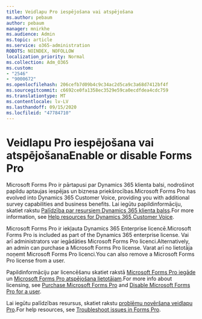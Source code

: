 ```yaml
---
title: Veidlapu Pro iespējošana vai atspējošana
ms.author: pebaum
author: pebaum
manager: mnirkhe
ms.audience: Admin
ms.topic: article
ms.service: o365-administration
ROBOTS: NOINDEX, NOFOLLOW
localization_priority: Normal
ms.collection: Adm_O365
ms.custom:
- "2546"
- "9000672"
ms.openlocfilehash: 206cefb7d09b4c9c34ac2d5ca9c3a68d7412bf4f
ms.sourcegitcommit: c6692ce0fa1358ec3529e59ca0ecdfdea4cdc759
ms.translationtype: MT
ms.contentlocale: lv-LV
ms.lasthandoff: 09/15/2020
ms.locfileid: "47784710"
---
```

# <a name="enable-or-disable-forms-pro"></a><span data-ttu-id="a806d-102">Veidlapu Pro iespējošana vai atspējošana</span><span class="sxs-lookup"><span data-stu-id="a806d-102">Enable or disable Forms Pro</span></span>

<span data-ttu-id="a806d-103">Microsoft Forms Pro ir pārtapusi par Dynamics 365 klienta balsi, nodrošinot papildu aptaujas iespējas un biznesa priekšrocības.</span><span class="sxs-lookup"><span data-stu-id="a806d-103">Microsoft Forms Pro has evolved into Dynamics 365 Customer Voice, providing you with additional survey capabilities and business benefits.</span></span> <span data-ttu-id="a806d-104">Lai iegūtu papildinformāciju, skatiet rakstu [Palīdzība par resursiem Dynamics 365 klienta balss](https://go.microsoft.com/fwlink/p/?linkid=2128357).</span><span class="sxs-lookup"><span data-stu-id="a806d-104">For more information, see [Help resources for Dynamics 365 Customer Voice](https://go.microsoft.com/fwlink/p/?linkid=2128357).</span></span>  

<span data-ttu-id="a806d-105">Microsoft Forms Pro ir iekļauta Dynamics 365 Enterprise licencē.</span><span class="sxs-lookup"><span data-stu-id="a806d-105">Microsoft Forms Pro is included as part of the Dynamics 365 enterprise license.</span></span> <span data-ttu-id="a806d-106">Vai arī administrators var iegādāties Microsoft Forms Pro licenci.</span><span class="sxs-lookup"><span data-stu-id="a806d-106">Alternatively, an admin can purchase a Microsoft Forms Pro license.</span></span> <span data-ttu-id="a806d-107">Varat arī no lietotāja noņemt Microsoft Forms Pro licenci.</span><span class="sxs-lookup"><span data-stu-id="a806d-107">You can also remove a Microsoft Forms Pro license from a user.</span></span>  

<span data-ttu-id="a806d-108">Papildinformāciju par licencēšanu skatiet rakstā [Microsoft Forms Pro iegāde](https://docs.microsoft.com/forms-pro/purchase#purchase-microsoft-forms-pro-for-users-in-a-dynamics-365-tenant) un [Microsoft Forms Pro atspējošana lietotājam](https://docs.microsoft.com/forms-pro/purchase#disable-microsoft-forms-pro-for-a-user-1).</span><span class="sxs-lookup"><span data-stu-id="a806d-108">For more info about licensing, see [Purchase Microsoft Forms Pro](https://docs.microsoft.com/forms-pro/purchase#purchase-microsoft-forms-pro-for-users-in-a-dynamics-365-tenant) and [Disable Microsoft Forms Pro for a user](https://docs.microsoft.com/forms-pro/purchase#disable-microsoft-forms-pro-for-a-user-1).</span></span>
  
<span data-ttu-id="a806d-109">Lai iegūtu palīdzības resursus, skatiet rakstu [problēmu novēršana veidlapu Pro](https://docs.microsoft.com/forms-pro/troubleshoot).</span><span class="sxs-lookup"><span data-stu-id="a806d-109">For help resources, see [Troubleshoot issues in Forms Pro](https://docs.microsoft.com/forms-pro/troubleshoot).</span></span>